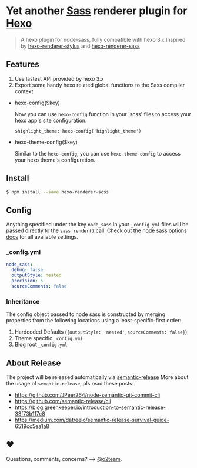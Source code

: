Yet another [Sass] renderer plugin for [Hexo]
=================================

> A hexo plugin for node-sass, fully compatible with hexo 3.x
  Inspired by [hexo-renderer-stylus](https://github.com/hexojs/hexo-renderer-stylus) and [hexo-renderer-sass](https://github.com/knksmith57/hexo-renderer-sass)
  
## Features

1. Use lastest API provided by hexo 3.x
2. Export some handy hexo related global functions to the Sass compiler context

  - hexo-config($key)

    Now you can use `hexo-config` function in your 'scss' files to access your hexo app's site configuration.

    ```
    $highlight_theme: hexo-config('highlight_theme')
    ```

  - hexo-theme-config($key)

    Similar to the `hexo-config`, you can use `hexo-theme-config` to access your hexo theme's configuration.

## Install

```sh
$ npm install --save hexo-renderer-scss
```

## Config

Anything specified under the key `node_sass` in your `_config.yml` files will
be [passed directly] to the `sass.render()` call. Check out the [node sass options docs]
for all available settings.

### _config.yml

```yaml
node_sass:
  debug: false
  outputStyle: nested
  precision: 5
  sourceComments: false
```

### Inheritance

The config object passed to node sass is constructed by merging properties from
the following locations using a least-specific-first order:

1. Hardcoded Defaults (`{outputStyle: 'nested',sourceComments: false}`)
2. Theme specific `_config.yml`
3. Blog root `_config.yml`

## About Release

The project will be released automatically via [semantic-release]()
More about the usage of `semantic-release`, pls read these posts: 

- https://github.com/JPeer264/node-semantic-git-commit-cli
- https://github.com/semantic-release/cli
- https://blog.greenkeeper.io/introduction-to-semantic-release-33f73b117c8
- https://medium.com/datreeio/semantic-release-survival-guide-6519cc5ea1a8

## ♥︎

Questions, comments, concerns? --> [@o2team](https://twitter.com/o2circle).


[Hexo]:                   http://hexo.io
[Sass]:                   http://sass-lang.com/
[node-sass]:              https://github.com/andrew/node-sass
[passed directly]:        index.js:#L22
[node sass options docs]: https://github.com/sass/node-sass#options
[hexo-renderer-sass]:     https://github.com/knksmith57/hexo-renderer-sass
